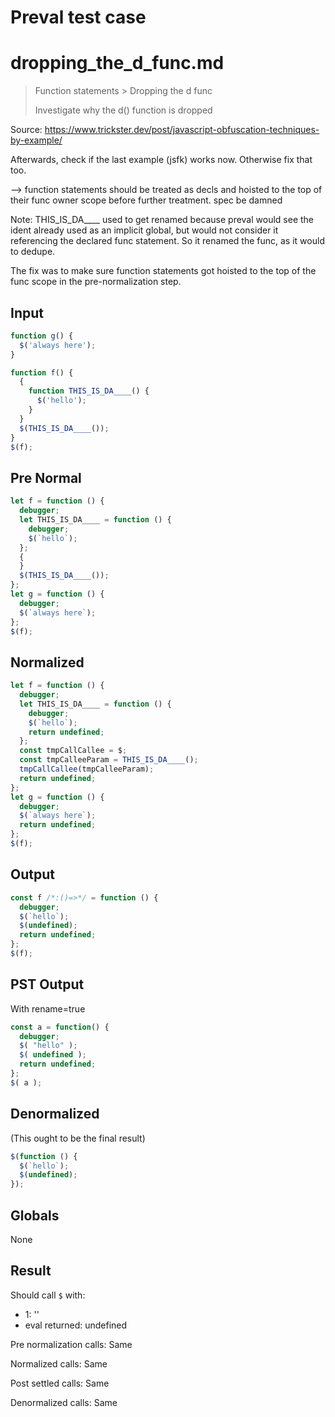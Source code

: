 # Preval test case

# dropping_the_d_func.md

> Function statements > Dropping the d func
>
> Investigate why the d() function is dropped

Source: https://www.trickster.dev/post/javascript-obfuscation-techniques-by-example/

Afterwards, check if the last example (jsfk) works now. Otherwise fix that too.

--> function statements should be treated as decls and hoisted to the 
top of their func owner scope before further treatment. spec be damned

Note: THIS_IS_DA____ used to get renamed because preval would see the ident
      already used as an implicit global, but would not consider it referencing
      the declared func statement. So it renamed the func, as it would to dedupe.

The fix was to make sure function statements got hoisted to the top of the func
scope in the pre-normalization step.

## Input

`````js filename=intro
function g() {
  $('always here');
}

function f() {
  {
    function THIS_IS_DA____() {
      $('hello');
    }
  }
  $(THIS_IS_DA____());
}
$(f);
`````

## Pre Normal


`````js filename=intro
let f = function () {
  debugger;
  let THIS_IS_DA____ = function () {
    debugger;
    $(`hello`);
  };
  {
  }
  $(THIS_IS_DA____());
};
let g = function () {
  debugger;
  $(`always here`);
};
$(f);
`````

## Normalized


`````js filename=intro
let f = function () {
  debugger;
  let THIS_IS_DA____ = function () {
    debugger;
    $(`hello`);
    return undefined;
  };
  const tmpCallCallee = $;
  const tmpCalleeParam = THIS_IS_DA____();
  tmpCallCallee(tmpCalleeParam);
  return undefined;
};
let g = function () {
  debugger;
  $(`always here`);
  return undefined;
};
$(f);
`````

## Output


`````js filename=intro
const f /*:()=>*/ = function () {
  debugger;
  $(`hello`);
  $(undefined);
  return undefined;
};
$(f);
`````

## PST Output

With rename=true

`````js filename=intro
const a = function() {
  debugger;
  $( "hello" );
  $( undefined );
  return undefined;
};
$( a );
`````

## Denormalized

(This ought to be the final result)


`````js filename=intro
$(function () {
  $(`hello`);
  $(undefined);
});
`````

## Globals

None

## Result

Should call `$` with:
 - 1: '<function>'
 - eval returned: undefined

Pre normalization calls: Same

Normalized calls: Same

Post settled calls: Same

Denormalized calls: Same
